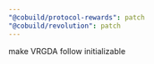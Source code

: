 ```yaml
---
"@cobuild/protocol-rewards": patch
"@cobuild/revolution": patch
---
```


make VRGDA follow initializable
